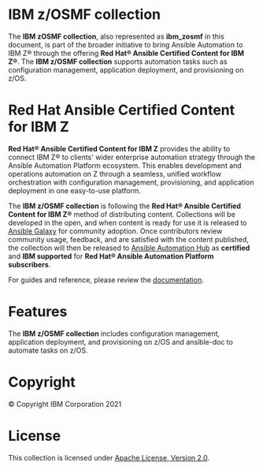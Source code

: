 IBM z/OSMF collection
=====================

The **IBM zOSMF collection**, also represented as **ibm_zosmf** in this
document, is part of the broader initiative to bring Ansible Automation to IBM
Z® through the offering **Red Hat® Ansible Certified Content for IBM Z®**.
The **IBM z/OSMF collection** supports automation tasks such as configuration
management, application deployment, and provisioning on z/OS.

Red Hat Ansible Certified Content for IBM Z
===========================================

**Red Hat® Ansible Certified Content for IBM Z** provides the ability to
connect IBM Z® to clients' wider enterprise automation strategy through the
Ansible Automation Platform ecosystem.
This enables development and operations automation on Z through a seamless,
unified workflow orchestration with configuration management, provisioning,
and application deployment in one easy-to-use platform.

The **IBM z/OSMF collection** is following the
**Red Hat® Ansible Certified Content for IBM Z®** method of distributing
content.
Collections will be developed in the open, and when content is ready
for use it is released to
[Ansible Galaxy](https://galaxy.ansible.com/ibm/ibm_zosmf) for community
adoption.
Once contributors review community usage, feedback, and are satisfied with the
content published, the collection will then be released to
[Ansible Automation Hub](https://www.ansible.com/products/automation-hub)
as **certified** and **IBM supported** for
**Red Hat® Ansible Automation Platform subscribers**.

For guides and reference, please review the
[documentation](https://ibm.github.io/z_ansible_collections_doc/index.html).

Features
========
The **IBM z/OSMF collection** includes configuration management, application
deployment, and provisioning on z/OS and ansible-doc to automate tasks on z/OS.

Copyright
=========
© Copyright IBM Corporation 2021

License
=======
This collection is licensed under
[Apache License, Version 2.0](https://opensource.org/licenses/Apache-2.0).